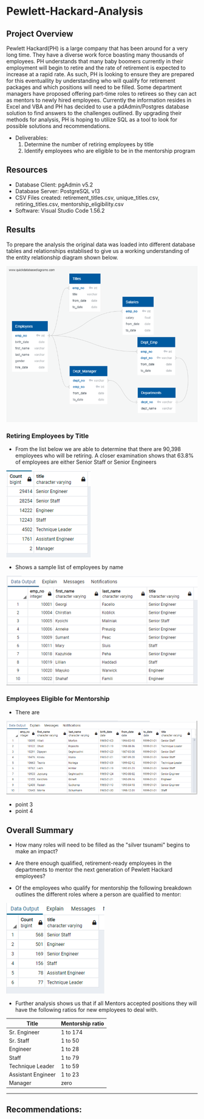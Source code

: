# Pewlett-Hackard-Analysis


## Project Overview
Pewlett Hackard(PH) is a large company that has been around for a very long time. They have a diverse work force boasting many thousands of employees. PH understands that many baby boomers currently in their employment will begin to retire and the rate of retirement is expected to increase at a rapid rate. As such, PH is looking to ensure they are prepared for this eventuallity by understanding who will qualify for retirement packages and which positions will need to be filled. Some department managers have proposed offering part-time roles to retirees so they can act as mentors to newly hired employees. Currently the information resides in Excel and VBA and PH has decided to use a pdAdmin/Postgres database solution to find answers to the challenges outlined. By upgrading their methods for analysis, PH is hoping to utilize SQL as a tool to look for possible solutions and recommendations.

- Deliverables:
  1. Determine the number of retiring employees by title
  2. Identify employees who are eligible to be in the mentorship program

## Resources
- Database Client: pgAdmin v5.2
- Database Server: PostgreSQL v13
- CSV Files created: retirement_titles.csv, unique_titles.csv, retiring_titles.csv, mentorship_eligibility.csv
- Software: Visual Studio Code 1.56.2

## Results

To prepare the analysis the original data was loaded into different database tables and relationships establised to give us a working understanding of the entity relationship diagram shown below.

![ERD Model](images/EmployeeDB_ERD.png)


### Retiring Employees by Title

- From the list below we are able to determine that there are 90,398 employees who will be retiring. A closer examination shows that 63.8% of employees are either Senior Staff or Senior Engineers

![Retiring Titles](images/Retiring_Titles.png)


- Shows a sample list of employees by name

![Unique Titles](images/Unique_Titles.png)


### Employees Eligible for Mentorship

- There are 

![Mentorship Eligibility](images/Mentorship_Eligibility.png)

- point 3
- point 4

## Overall Summary
- How many roles will need to be filled as the "silver tsunami" begins to make an impact?


- Are there enough qualified, retirement-ready employees in the departments to mentor the next generation of Pewlett Hackard employees?

- Of the employees who qualify for mentorship the following breakdown outlines the different roles where a person are qualified to mentor: 

![Mentorship Eligibility](images/Mentorship_Titles.png)

- Further analysis shows us that if all Mentors accepted positions they will have the following ratios for new employees to deal with.

Title               | Mentorship ratio  |
--------------------|--------------------
 Sr. Engineer       | 1 to 174          |
 Sr. Staff          | 1 to 50           |
 Engineer           | 1 to 28           |
 Staff              | 1 to 79           |
 Technique Leader   | 1 to 59           |
 Assistant Engineer | 1 to 23           |
 Manager            | zero              |
 ----------------------------------------

## Recommendations: